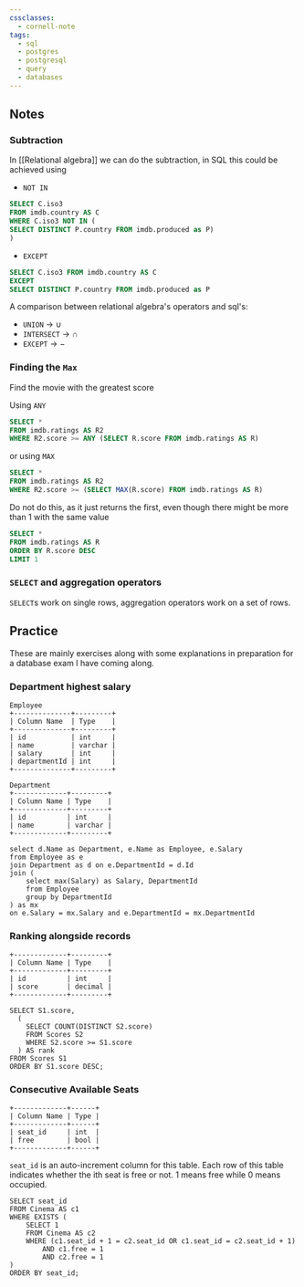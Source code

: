 ```yaml
---
cssclasses:
  - cornell-note
tags:
  - sql
  - postgres
  - postgresql
  - query
  - databases
---
```


## Notes

### Subtraction

In [[Relational algebra]] we can do the subtraction, in SQL this could be achieved using
* `NOT IN`
```sql
SELECT C.iso3 
FROM imdb.country AS C
WHERE C.iso3 NOT IN (
SELECT DISTINCT P.country FROM imdb.produced as P)
)
```
* `EXCEPT`
```sql
SELECT C.iso3 FROM imdb.country AS C
EXCEPT
SELECT DISTINCT P.country FROM imdb.produced as P
```

A comparison between relational algebra's operators and sql's:
* `UNION` $\rightarrow$ $\cup$
* `INTERSECT` $\rightarrow$ $\cap$
* `EXCEPT` $\rightarrow$ $-$

### Finding the `Max`

Find the movie with the greatest score

Using `ANY`
```sql
SELECT *
FROM imdb.ratings AS R2
WHERE R2.score >= ANY (SELECT R.score FROM imdb.ratings AS R)
```

or using `MAX`
```sql
SELECT *
FROM imdb.ratings AS R2
WHERE R2.score >= (SELECT MAX(R.score) FROM imdb.ratings AS R)
```

Do not do this, as it just returns the first, even though there might be more than 1 with the same value

```sql
SELECT *
FROM imdb.ratings AS R
ORDER BY R.score DESC
LIMIT 1
```

### `SELECT` and aggregation operators

`SELECT`s work on single rows, aggregation operators work on a set of rows.

## Practice

These are mainly exercises along with some explanations in preparation for a database exam I have coming along.

### Department highest salary

```
Employee
+--------------+---------+
| Column Name  | Type    |
+--------------+---------+
| id           | int     |
| name         | varchar |
| salary       | int     |
| departmentId | int     |
+--------------+---------+

Department
+-------------+---------+
| Column Name | Type    |
+-------------+---------+
| id          | int     |
| name        | varchar |
+-------------+---------+
```

```postgresql
select d.Name as Department, e.Name as Employee, e.Salary
from Employee as e
join Department as d on e.DepartmentId = d.Id
join (
	select max(Salary) as Salary, DepartmentId
	from Employee
	group by DepartmentId
) as mx
on e.Salary = mx.Salary and e.DepartmentId = mx.DepartmentId
```


### Ranking alongside records

```
+-------------+---------+
| Column Name | Type    |
+-------------+---------+
| id          | int     |
| score       | decimal |
+-------------+---------+
```

```postgresql
SELECT S1.score,
  (
    SELECT COUNT(DISTINCT S2.score)
    FROM Scores S2
    WHERE S2.score >= S1.score
  ) AS rank
FROM Scores S1
ORDER BY S1.score DESC;
```

### Consecutive Available Seats

```
+-------------+------+
| Column Name | Type |
+-------------+------+
| seat_id     | int  |
| free        | bool |
+-------------+------+
```
`seat_id` is an auto-increment column for this table.
Each row of this table indicates whether the ith seat is free or not. 1 means free while 0 means occupied.

```postgresql
SELECT seat_id
FROM Cinema AS c1
WHERE EXISTS (
    SELECT 1
    FROM Cinema AS c2
    WHERE (c1.seat_id + 1 = c2.seat_id OR c1.seat_id = c2.seat_id + 1)
        AND c1.free = 1
        AND c2.free = 1
)
ORDER BY seat_id;
```
